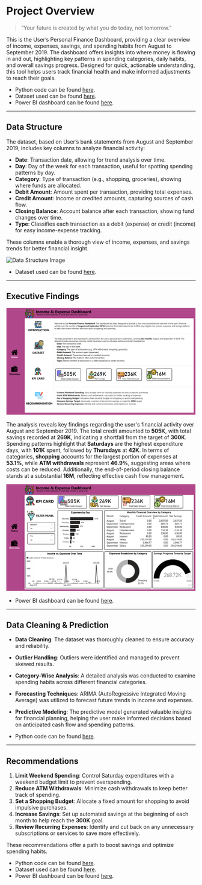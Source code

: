 # Project Overview

> “Your future is created by what you do today, not tomorrow.”

This is the User’s Personal Finance Dashboard, providing a clear overview of income, expenses, savings, and spending habits from August to September 2019. The dashboard offers insights into where money is flowing in and out, highlighting key patterns in spending categories, daily habits, and overall savings progress. Designed for quick, actionable understanding, this tool helps users track financial health and make informed adjustments to reach their goals.

- Python code can be found [here](https://github.com/NishaChandila/Personal-Financial-tracker/blob/main/Personal%20Financial%20tracker.ipynb).
- Dataset used can be found [here](https://github.com/NishaChandila/Personal-Financial-tracker/blob/main/banking-statment-dataset.csv).
- Power BI dashboard can be found [here](https://github.com/NishaChandila/Personal-Financial-tracker/blob/main/Personal-Finance-Dashboard.pdf).

---

## Data Structure 

The dataset, based on User’s bank statements from August and September 2019, includes key columns to analyze financial activity:

- **Date**: Transaction date, allowing for trend analysis over time.
- **Day**: Day of the week for each transaction, useful for spotting spending patterns by day.
- **Category**: Type of transaction (e.g., shopping, groceries), showing where funds are allocated.
- **Debit Amount**: Amount spent per transaction, providing total expenses.
- **Credit Amount**: Income or credited amounts, capturing sources of cash flow.
- **Closing Balance**: Account balance after each transaction, showing fund changes over time.
- **Type**: Classifies each transaction as a debit (expense) or credit (income) for easy income-expense tracking.

These columns enable a thorough view of income, expenses, and savings trends for better financial insight.

![Data Structure Image](link_to_your_data_structure_image)

- Dataset used can be found [here](https://github.com/NishaChandila/Personal-Financial-tracker/blob/main/banking-statment-dataset.csv).

---

## Executive Findings

![Executive Summary Image](https://github.com/NishaChandila/project-assets/blob/main/finance1.PNG)


The analysis reveals key findings regarding the user's financial activity over August and September 2019. The total credit amounted to **505K**, with total savings recorded at **269K**, indicating a shortfall from the target of **300K**. Spending patterns highlight that **Saturdays** are the highest expenditure days, with **101K** spent, followed by **Thursdays** at **42K**. In terms of categories, **shopping** accounts for the largest portion of expenses at **53.1%**, while **ATM withdrawals** represent **46.9%**, suggesting areas where costs can be reduced. Additionally, the end-of-period closing balance stands at a substantial **16M**, reflecting effective cash flow management.

![Executive Summary Image](https://github.com/NishaChandila/project-assets/blob/main/finance2.PNG)

- Power BI dashboard can be found [here](https://github.com/NishaChandila/Personal-Financial-tracker/blob/main/Personal-Finance-Dashboard.pdf).

---

## Data Cleaning & Prediction 

- **Data Cleaning**: The dataset was thoroughly cleaned to ensure accuracy and reliability.
- **Outlier Handling**: Outliers were identified and managed to prevent skewed results.
- **Category-Wise Analysis**: A detailed analysis was conducted to examine spending habits across different financial categories.
- **Forecasting Techniques**: ARIMA (AutoRegressive Integrated Moving Average) was utilized to forecast future trends in income and expenses.
- **Predictive Modeling**: The predictive model generated valuable insights for financial planning, helping the user make informed decisions based on anticipated cash flow and spending patterns.

- Python code can be found [here](https://github.com/NishaChandila/Personal-Financial-tracker/blob/main/Personal%20Financial%20tracker.ipynb).

---

## Recommendations

1. **Limit Weekend Spending**: Control Saturday expenditures with a weekend budget limit to prevent overspending.
2. **Reduce ATM Withdrawals**: Minimize cash withdrawals to keep better track of spending.
3. **Set a Shopping Budget**: Allocate a fixed amount for shopping to avoid impulsive purchases.
4. **Increase Savings**: Set up automated savings at the beginning of each month to help reach the **300K** goal.
5. **Review Recurring Expenses**: Identify and cut back on any unnecessary subscriptions or services to save more effectively.

These recommendations offer a path to boost savings and optimize spending habits.

- Python code can be found [here](https://github.com/NishaChandila/Personal-Financial-tracker/blob/main/Personal%20Financial%20tracker.ipynb).
- Dataset used can be found [here](https://github.com/NishaChandila/Personal-Financial-tracker/blob/main/banking-statment-dataset.csv).
- Power BI dashboard can be found [here](https://github.com/NishaChandila/Personal-Financial-tracker/blob/main/Personal-Finance-Dashboard.pdf).
